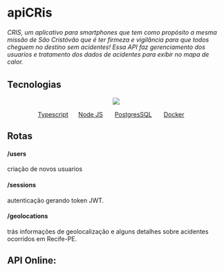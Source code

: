 <h1> apiCRis </h1>

<h6> CRIS, um aplicativo para smartphones que tem como propósito a mesma missão de São Cristóvão que é ter firmeza e vigilância para que todos cheguem no destino sem acidentes!
Essa API faz gerenciamento dos usuarios e tratamento dos dados de acidentes para exibir no mapa de calor.
 </h6>

## Tecnologias

<div>
<p align="center">
<img src="https://miro.medium.com/max/1200/1*nSuwUaZxQyBsN3-eUwudSg.png"  /> 
 </p>
</div>
<p align="center">
<a href="https://www.typescriptlang.org/">Typescript</a>&nbsp &nbsp &nbsp
 <a href="https://nodejs.org/en/">Node JS</a> &nbsp &nbsp &nbsp <a href="https://www.postgresql.org/">PostgresSQL</a> &nbsp &nbsp &nbsp 
<a href="https://www.docker.com/">Docker</a> &nbsp &nbsp &nbsp
</p>

## Rotas

 <h4>/users</h4> 
  criação de novos usuarios
 <h4>/sessions</h4> 
  autenticação gerando token JWT.
 <h4>/geolocations</h4>
  trás informações de geolocalização e alguns detalhes sobre acidentes ocorridos em Recife-PE.
   
  ## API Online:
 
<p align="center">
<a href="https://api.crisapp.tk/">
 </p>
